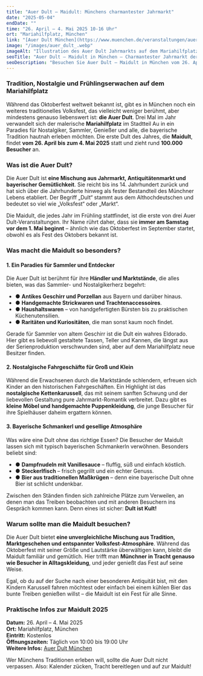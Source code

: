 ```yaml
---
title: "Auer Dult – Maidult: Münchens charmantester Jahrmarkt"
date: "2025-05-04"
endDate: ""
time: "26. April – 4. Mai 2025 10-16 Uhr"
ort: "Mariahilfplatz, München"
link: "[Auer Dult München](https://www.muenchen.de/veranstaltungen/auer-dult)"
image: "/images/auer_dult_.webp"
imageAlt: "Illustration des Auer Dult Jahrmarkts auf dem Mariahilfplatz in München mit Verkaufsständen, Besuchern und traditionellen Zelten"
seoTitle: "Auer Dult – Maidult in München – Charmantester Jahrmarkt der Stadt"
seoDescription: "Besuchen Sie Auer Dult – Maidult in München vom 26. April bis 4. Mai 2025 auf dem Mariahilfplatz. Erleben Sie den traditionellen Jahrmarkt mit Kunsthandwerk, kulinarischen Köstlichkeiten und einzigartigen Ständen."
---
```


### **Tradition, Nostalgie und Frühlingserwachen auf dem Mariahilfplatz**

Während das Oktoberfest weltweit bekannt ist, gibt es in München noch ein weiteres traditionelles Volksfest, das vielleicht weniger berühmt, aber mindestens genauso liebenswert ist: **die Auer Dult**. Drei Mal im Jahr verwandelt sich der malerische **Mariahilfplatz** im Stadtteil Au in ein Paradies für Nostalgiker, Sammler, Genießer und alle, die bayerische Tradition hautnah erleben möchten. Die erste Dult des Jahres, die **Maidult**, findet **vom 26. April bis zum 4. Mai 2025** statt und zieht rund **100.000 Besucher** an.

### **Was ist die Auer Dult?**
Die Auer Dult ist **eine Mischung aus Jahrmarkt, Antiquitätenmarkt und bayerischer Gemütlichkeit**. Sie reicht bis ins 14. Jahrhundert zurück und hat sich über die Jahrhunderte hinweg als fester Bestandteil des Münchner Lebens etabliert. Der Begriff „Dult“ stammt aus dem Althochdeutschen und bedeutet so viel wie „Volksfest“ oder „Markt“.

Die Maidult, die jedes Jahr im Frühling stattfindet, ist die erste von drei Auer Dult-Veranstaltungen. Ihr Name rührt daher, dass sie **immer am Samstag vor dem 1. Mai beginnt** – ähnlich wie das Oktoberfest im September startet, obwohl es als Fest des Oktobers bekannt ist.

### **Was macht die Maidult so besonders?**

#### **1. Ein Paradies für Sammler und Entdecker**
Die Auer Dult ist berühmt für ihre **Händler und Marktstände**, die alles bieten, was das Sammler- und Nostalgikerherz begehrt:
- ● **Antikes Geschirr und Porzellan** aus Bayern und darüber hinaus.
- ● **Handgemachte Strickwaren und Trachtenaccessoires**.
- ● **Haushaltswaren** – von handgefertigten Bürsten bis zu praktischen Küchenutensilien.
- ● **Raritäten und Kuriositäten**, die man sonst kaum noch findet.

Gerade für Sammler von altem Geschirr ist die Dult ein wahres Eldorado. Hier gibt es liebevoll gestaltete Tassen, Teller und Kannen, die längst aus der Serienproduktion verschwunden sind, aber auf dem Mariahilfplatz neue Besitzer finden.

#### **2. Nostalgische Fahrgeschäfte für Groß und Klein**
Während die Erwachsenen durch die Marktstände schlendern, erfreuen sich Kinder an den historischen Fahrgeschäften. Ein Highlight ist das **nostalgische Kettenkarussell**, das mit seinem sanften Schwung und der liebevollen Gestaltung pure Jahrmarkt-Romantik verbreitet. Dazu gibt es **kleine Möbel und handgemachte Puppenkleidung**, die junge Besucher für ihre Spielhäuser daheim ergattern können.

#### **3. Bayerische Schmankerl und gesellige Atmosphäre**
Was wäre eine Dult ohne das richtige Essen? Die Besucher der Maidult lassen sich mit typisch bayerischen Schmankerln verwöhnen. Besonders beliebt sind:
- ● **Dampfnudeln mit Vanillesauce** – fluffig, süß und einfach köstlich.
- ● **Steckerlfisch** – frisch gegrillt und ein echter Genuss.
- ● **Bier aus traditionellen Maßkrügen** – denn eine bayerische Dult ohne Bier ist schlicht undenkbar.

Zwischen den Ständen finden sich zahlreiche Plätze zum Verweilen, an denen man das Treiben beobachten und mit anderen Besuchern ins Gespräch kommen kann. Denn eines ist sicher: **Dult ist Kult!**

### **Warum sollte man die Maidult besuchen?**
Die Auer Dult bietet **eine unvergleichliche Mischung aus Tradition, Marktgeschehen und entspannter Volksfest-Atmosphäre**. Während das Oktoberfest mit seiner Größe und Lautstärke überwältigen kann, bleibt die Maidult familiär und gemütlich. Hier trifft man **Münchner in Tracht genauso wie Besucher in Alltagskleidung**, und jeder genießt das Fest auf seine Weise.

Egal, ob du auf der Suche nach einer besonderen Antiquität bist, mit den Kindern Karussell fahren möchtest oder einfach bei einem kühlen Bier das bunte Treiben genießen willst – die Maidult ist ein Fest für alle Sinne.

### **Praktische Infos zur Maidult 2025**
**Datum:** 26. April – 4. Mai 2025  
**Ort:** Mariahilfplatz, München  
**Eintritt:** Kostenlos  
**Öffnungszeiten:** Täglich von 10:00 bis 19:00 Uhr  
**Weitere Infos:** [Auer Dult München](https://www.muenchen.de/veranstaltungen/auer-dult)

Wer Münchens Traditionen erleben will, sollte die Auer Dult nicht verpassen. Also: Kalender zücken, Tracht bereitlegen und auf zur Maidult!

